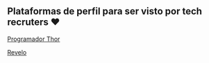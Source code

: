 ## Plataformas de perfil para ser visto por tech recruters ❤️

[Programador Thor](https://programathor.com.br/)

[Revelo](https://www.revelo.com.br/)
